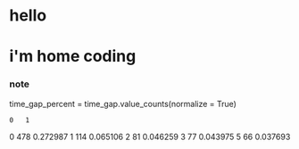 # hello

# i'm home coding

### note

time_gap_percent = time_gap.value_counts(normalize = True)

	0	1
0	478	0.272987
1	114	0.065106
2	81	0.046259
3	77	0.043975
5	66	0.037693